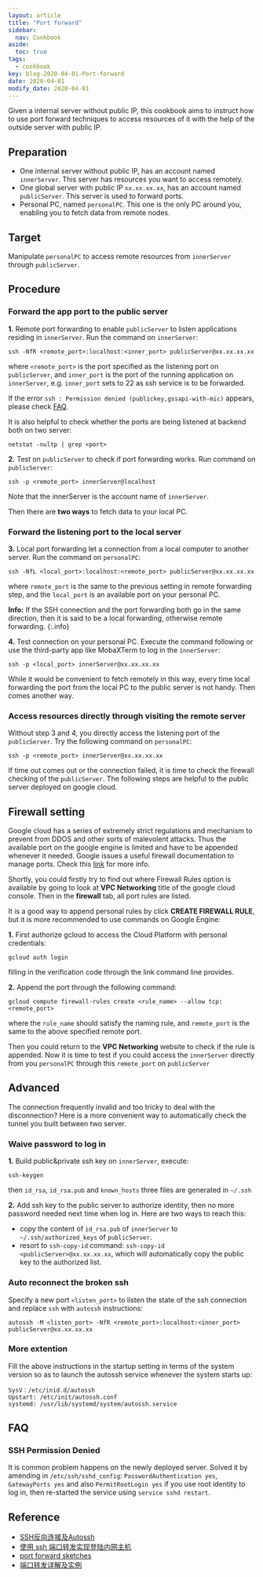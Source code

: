 ```yaml
---
layout: article
title: "Port forward"
sidebar:
  nav: Cookbook
aside:
  toc: true
tags:
  - cookbook
key: blog-2020-04-01-Port-forward
date: 2020-04-01
modify_date: 2020-04-01
---
```


Given a internal server without public IP, this cookbook aims to instruct how to use port forward techniques to access resources of it with the help of the outside server with public IP.
<!--more-->

## Preparation

- One internal server without public IP, has an account named `innerServer`. This server has resources you want to access remotely.
- One global server with public IP `xx.xx.xx.xx`, has an account named `publicServer`. This server is used to forward ports.
- Personal PC, named `personalPC`. This one is the only PC around you, enabling you to fetch data from remote nodes.

## Target

Manipulate `personalPC` to access remote resources from `innerServer` through `publicServer`.


## Procedure

### Forward the app port to the public server

**1\.** Remote port forwarding to enable `publicServer` to listen applications residing in `innerServer`. Run the command on `innerServer`:
   
``` shell
ssh -NfR <remote_port>:localhost:<inner_port> publicServer@xx.xx.xx.xx
```

where `<remote_port>` is the port specified as the listening port on `publicServer`, and `inner_port` is the port of the running application on `innerServer`, e.g. `inner_port` sets to 22 as ssh service is to be forwarded.

If the error `ssh : Permission denied (publickey,gssapi-with-mic)` appears, please check [FAQ](#faq).

It is also helpful to check whether the ports are being listened at backend both on two server:

``` shell
netstat -nultp | grep <port>
```

**2\.** Test on `publicServer` to check if port forwarding works. Run command on `publicServer`:
   
``` shell
ssh -p <remote_port> innerServer@localhost
```
Note that the innerServer is the account name of `innerServer`.

Then there are **two ways** to fetch data to your local PC.

### Forward the listening port to the local server

**3\.** Local port forwarding let a connection from a local computer to another server. Run the command on `personalPC`:
 
``` shell
ssh -NfL <local_port>:localhost:<remote_port> publicServer@xx.xx.xx.xx
```

where `remote_port` is the same to the previous setting in remote forwarding step, and the `local_port` is an available port on your personal PC.

**Info:** If the SSH connection and the port forwarding both go in the same direction, then it is said to be a local forwarding, otherwise remote forwarding.
{:.info}

**4\.** Test connection on your personal PC. Execute the command following or use the third-party app like MobaXTerm to log in the `innerServer`:

``` shell
ssh -p <local_port> innerServer@xx.xx.xx.xx
```

While it would be convenient to fetch remotely in this way, every time local forwarding the port from the local PC to the public server is not handy. Then comes another way.

### Access resources directly through visiting the remote server

Without step 3 and 4, you directly access the listening port of the `publicServer`. Try the following command on `personalPC`:

``` shell
ssh -p <remote_port> innerServer@xx.xx.xx.xx
```

If time out comes out or the connection failed, it is time to check the firewall checking of the `publicServer`. The following steps are helpful to the public server deployed on google cloud.

## Firewall setting

Google cloud has a series of extremely strict regulations and mechanism to prevent from DDOS and other sorts of malevolent attacks. Thus the available port on the google engine is limited and have to be appended whenever it needed. Google issues a useful firewall documentation to manage ports. Check this [link](https://cloud.google.com/sdk/gcloud/reference/compute/firewall-rules/create) for more info.

Shortly, you could firstly try to find out where Firewall Rules option is available by going to look at **VPC Networking** title of the google cloud console. Then in the **firewall** tab, all port rules are listed.

It is a good way to append personal rules by click **CREATE FIREWALL RULE**, but it is more recommended to use commands on Google Engine:

**1\.** First authorize gcloud to access the Cloud Platform with personal credentials:

``` shell
gcloud auth login
```

filling in the verification code through the link command line provides.

**2\.** Append the port through the following command:

``` shell
gcloud compute firewall-rules create <rule_name> --allow tcp:<remote_port>
```

where the `rule_name` should satisfy the naming rule, and `remote_port` is the same to the above specified remote port.

Then you could return to the **VPC Networking** website to check if the rule is appended. Now it is time to test if you could access the `innerServer` directly from you `personalPC` through this `remote_port` on `publicServer`

## Advanced

The connection frequently invalid and too tricky to deal with the disconnection?
Here is a more convenient way to automatically check the tunnel you built between two server.

### Waive password to log in

**1\.** Build public&private ssh key on `innerServer`, execute:

``` shell
ssh-keygen
```
then `id_rsa`, `id_rsa.pub` and `known_hosts` three files are generated in `~/.ssh`

**2\.** Add ssh key to the public server to authorize identity, then no more password needed next time when log in. Here are two ways to reach this:

- copy the content of `id_rsa.pub` of `innerServer` to `~/.ssh/authorized_keys` of `publicServer`.
- resort to `ssh-copy-id` command: `ssh-copy-id <publicServer>@xx.xx.xx.xx`, which will automatically copy the public key to the authorized list.

### Auto reconnect the broken ssh

Specify a new port `<listen_port>` to listen the state of the ssh connection and replace `ssh` with `autossh` instructions:

``` shell
autossh -M <listen_port> -NfR <remote_port>:localhost:<inner_port> publicServer@xx.xx.xx.xx
```

### More extention

Fill the above instructions in the startup setting in terms of the system version so as to launch the autossh service whenever the system starts up:

```
SysV：/etc/inid.d/autossh
Upstart: /etc/init/autossh.conf
systemd: /usr/lib/systemd/system/autossh.service
```

## FAQ

### SSH Permission Denied

It is common problem happens on the newly deployed server.
Solved it by amending in `/etc/ssh/sshd_config`:
`PasswordAuthentication yes`, `GatewayPorts yes` and also `PermitRootLogin yes` if you use root identity to log in, then re-started the service using `service sshd restart`.


## Reference

- [SSH反向连接及Autossh](https://www.cnblogs.com/irockcode/p/6629526.html)
- [使用 ssh 端口转发实现登陆内网主机](https://blog.csdn.net/bgao86/article/details/80233913)
- [port forward sketches](https://unix.stackexchange.com/questions/115897/whats-ssh-port-forwarding-and-whats-the-difference-between-ssh-local-and-remot)
- [端口转发详解及实例](https://www.cnblogs.com/keerya/p/7612715.html)